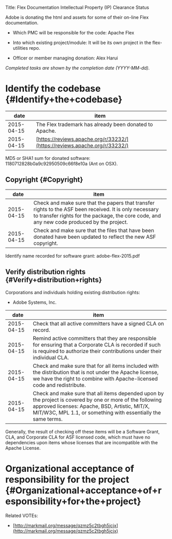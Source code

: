 Title: Flex Documentation Intellectual Property (IP) Clearance Status


Adobe is donating the html and assets for some of their on-line Flex documentation.



- Which PMC will be responsible for the code: Apache Flex


- Into which existing project/module: It will be its own project in the flex-utilities repo.


- Officer or member managing donation: Alex Harui

 _Completed tasks are shown by the completion date (YYYY-MM-dd)._ 


# Identify the codebase {#Identify+the+codebase}

| date | item |
|------|------|
| 2015-04-15 | The Flex trademark has already been donated to Apache. |
| 2015-04-15 |  [https://reviews.apache.org/r/33232/](https://reviews.apache.org/r/33232/)  |

MD5 or SHA1 sum for donated software: 1180712828b0a9c92950509c66f8e10a (Ant on OSX).


## Copyright {#Copyright}

| date | item |
|------|------|
| 2015-04-15 | Check and make sure that the papers that transfer rights to the ASF been received. It is only necessary to transfer rights for the package, the core code, and any new code produced by the project. |
| 2015-04-15 | Check and make sure that the files that have been donated have been updated to reflect the new ASF copyright. |

Identify name recorded for software grant: adobe-flex-2015.pdf


## Verify distribution rights {#Verify+distribution+rights}

Corporations and individuals holding existing distribution rights:



- Adobe Systems, Inc.

| date | item |
|------|------|
| 2015-04-15 | Check that all active committers have a signed CLA on record. |
| 2015-04-15 | Remind active committers that they are responsible for ensuring that a Corporate CLA is recorded if such is required to authorize their contributions under their individual CLA. |
| 2015-04-15 | Check and make sure that for all items included with the distribution that is not under the Apache license, we have the right to combine with Apache-licensed code and redistribute. |
| 2015-04-15 | Check and make sure that all items depended upon by the project is covered by one or more of the following approved licenses: Apache, BSD, Artistic, MIT/X, MIT/W3C, MPL 1.1, or something with essentially the same terms. |

Generally, the result of checking off these items will be a Software Grant, CLA, and Corporate CLA for ASF licensed code, which must have no dependencies upon items whose licenses that are incompatible with the Apache License.


# Organizational acceptance of responsibility for the project {#Organizational+acceptance+of+responsibility+for+the+project}

Related VOTEs:



-  [http://markmail.org/message/qzmz5c2tbgh5jcjx](http://markmail.org/message/qzmz5c2tbgh5jcjx) 
